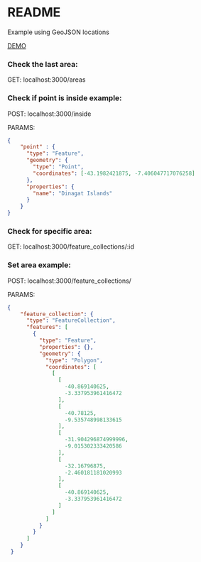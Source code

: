 # README

Example using GeoJSON locations

[DEMO](http://geojsondemo.herokuapp.com/areas)

### Check the last area:

GET: localhost:3000/areas

### Check if point is inside example:

POST: localhost:3000/inside

PARAMS:

```json
{
	"point" : {
      "type": "Feature",
      "geometry": {
        "type": "Point",
        "coordinates": [-43.1982421875, -7.406047717076258]
      },
      "properties": {
        "name": "Dinagat Islands"
      }
    }
}
```

### Check for specific area:

GET: localhost:3000/feature_collections/:id

### Set area example:

POST: localhost:3000/feature_collections/

PARAMS:

```json
{
	"feature_collection": {
      "type": "FeatureCollection",
      "features": [
        {
          "type": "Feature",
          "properties": {},
          "geometry": {
            "type": "Polygon",
            "coordinates": [
              [
                [
                  -40.869140625,
                  -3.337953961416472
                ],
                [
                  -40.78125,
                  -9.535748998133615
                ],
                [
                  -31.904296874999996,
                  -9.015302333420586
                ],
                [
                  -32.16796875,
                  -2.460181181020993
                ],
                [
                  -40.869140625,
                  -3.337953961416472
                ]
              ]
            ]
          }
        }
      ]
    }
 }
```


